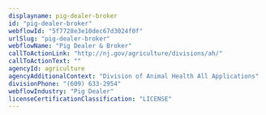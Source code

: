 ```yaml
---
displayname: pig-dealer-broker
id: "pig-dealer-broker"
webflowId: "5f7728e3e10dec67d3024f0f"
urlSlug: "pig-dealer-broker"
webflowName: "Pig Dealer & Broker"
callToActionLink: "http://nj.gov/agriculture/divisions/ah/"
callToActionText: ""
agencyId: agriculture
agencyAdditionalContext: "Division of Animal Health All Applications"
divisionPhone: "(609) 633-2954"
webflowIndustry: "Pig Dealer"
licenseCertificationClassification: "LICENSE"
---
```

